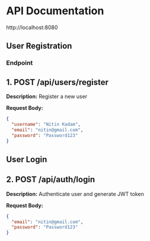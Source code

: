 # API Documentation

http://localhost:8080

## User Registration

### Endpoint

## 1. POST /api/users/register

**Description:** Register a new user

**Request Body:**

```json
{
  "username": "Nitin Kadam",
  "email": "nitin@gmail.com",
  "password": "Password123"
}
```

## User Login

## 2. POST /api/auth/login

**Description:** Authenticate user and generate JWT token

**Request Body:**

```json
{
  "email": "nitin@gmail.com",
  "password": "Password123"
}
```
